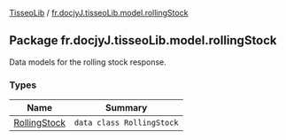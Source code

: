 [TisseoLib](../index.md) / [fr.docjyJ.tisseoLib.model.rollingStock](./index.md)

## Package fr.docjyJ.tisseoLib.model.rollingStock

Data models for the rolling stock response.

### Types

| Name | Summary |
|---|---|
| [RollingStock](-rolling-stock/index.md) | `data class RollingStock` |
